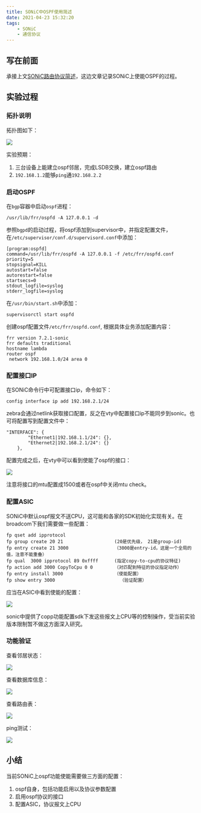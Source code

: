```yaml
---
title: SONiC中OSPF使用简述
date: 2021-04-23 15:32:20
tags: 
    - SONiC
    - 通信协议
---
```


## 写在前面

承接上文[SONiC路由协议简述](https://rancho333.gitee.io/2021/04/08/SONiC%E8%B7%AF%E7%94%B1%E5%8D%8F%E8%AE%AE%E7%AE%80%E8%BF%B0/)，这边文章记录SONiC上使能OSPF的过程。
<!--more-->
## 实验过程

### 拓扑说明
拓扑图如下：

![](https://rancho333.gitee.io/pictures/ospf-topology.png)

实验预期：
1. 三台设备上能建立ospf邻居，完成LSDB交换，建立ospf路由
2. `192.168.1.2`能够`ping`通`192.168.2.2`

### 启动OSPF

在`bgp`容器中启动`ospf`进程：
```
/usr/lib/frr/ospfd -A 127.0.0.1 -d
```
参照`bgpd`的启动过程，将ospf添加到supervisor中，并指定配置文件，在`/etc/supervisor/conf.d/supervisord.conf`中添加：
```
[program:ospfd]
command=/usr/lib/frr/ospfd -A 127.0.0.1 -f /etc/frr/ospfd.conf
priority=5
stopsignal=KILL
autostart=false
autorestart=false
startsecs=0
stdout_logfile=syslog
stderr_logfile=syslog
```
在`/usr/bin/start.sh`中添加：
```
supervisorctl start ospfd
```
创建ospf配置文件`/etc/frr/ospfd.conf`, 根据具体业务添加配置内容：
```
frr version 7.2.1-sonic
frr defaults traditional
hostname lambda
router ospf
 network 192.168.1.0/24 area 0
```

### 配置接口IP
在SONiC命令行中可配置接口ip，命令如下：
```
config interface ip add 192.168.2.1/24
```
zebra会通过netlink获取接口配置，反之在vty中配置接口ip不能同步到sonic。也可将配置写到配置文件中：
```
"INTERFACE": {              
        "Ethernet1|192.168.1.1/24": {},
        "Ethernet2|192.168.2.1/24": {}                                                                                                                                                                                                                                                                               
    },      
```

配置完成之后，在vty中可以看到使能了ospf的接口：

![](https://rancho333.gitee.io/pictures/ospf-interface.png)

注意将接口的mtu配置成1500或者在ospf中关闭mtu check。

### 配置ASIC
SONiC中默认ospf报文不送CPU，这可能和各家的SDK初始化实现有关。在broadcom下我们需要做一些配置：
```
fp qset add ipprotocol
fp group create 20 21				    (20是优先级， 21是group-id)
fp entry create 21 3000				    （3000是entry-id，这是一个全局的值，注意不能重叠）
fp qual  3000 ipprotocol 89 0xffff		(指定copy-to-cpu的协议特征)
fp action add 3000 CopyToCpu 0 0		（对匹配到特征的协议指定动作）
fp entry install 3000					（使能配置）
fp show entry 3000                        （验证配置）
```
应当在ASIC中看到使能的配置：

![](https://rancho333.gitee.io/pictures/ospf-asic.png)

sonic中提供了copp功能配置sdk下发这些报文上CPU等的控制操作，受当前实验版本限制暂不做这方面深入研究。

### 功能验证
查看邻居状态：

![](https://rancho333.gitee.io/pictures/ospf-neighbour.png)

查看数据库信息：

![](https://rancho333.gitee.io/pictures/ospf-database.png)

查看路由表：

![](https://rancho333.gitee.io/pictures/ospf-route.png)

ping测试：

![](https://rancho333.gitee.io/pictures/ospf-ping.png)

## 小结

当前SONiC上ospf功能使能需要做三方面的配置：
1. ospf自身，包括功能启用以及协议参数配置
2. 启用ospf协议的接口
3. 配置ASIC，协议报文上CPU